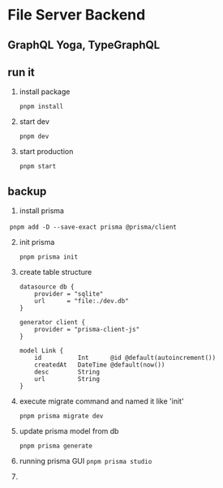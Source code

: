 # File Server Backend

## GraphQL Yoga, TypeGraphQL

## run it

1. install package

    `pnpm install`

2. start dev

    `pnpm dev`

3. start production

    `pnpm start`


## backup
1. install prisma

​	`pnpm add -D --save-exact prisma @prisma/client`

2. init prisma

    `pnpm prisma init`

3. create table structure

    ```prisma
    datasource db {
        provider = "sqlite"
        url      = "file:./dev.db"
    }
    
    generator client {
        provider = "prisma-client-js"
    }
    
    model Link {
        id          Int      @id @default(autoincrement())
        createdAt   DateTime @default(now())
        desc        String
        url         String
    }
    ```

4. execute migrate command and named it like 'init'

    `pnpm prisma migrate dev`

5. update prisma model from db

    <code>pnpm prisma generate</code>

6. running prisma GUI
    `pnpm prisma studio`

7. 
